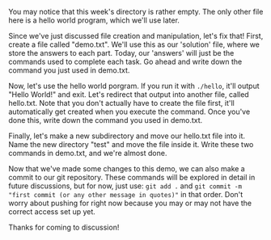  You may notice that this week's directory is rather empty.
 The only other file here is a hello world program, which we'll use later.

 Since we've just discussed file creation and manipulation, let's fix that!
 First, create a file called "demo.txt". We'll use this as our 'solution' file, where we store the answers to each part.
 Today, our 'answers' will just be the commands used to complete each task.
 Go ahead and write down the command you just used in demo.txt.

 Now, let's use the hello world porgram. If you run it with `./hello`, it'll output "Hello World!" and exit.
 Let's redirect that output into another file, called hello.txt.
 Note that you don't actually have to create the file first, it'll automatically get created when you execute the command.
 Once you've done this, write down the command you used in demo.txt.

 Finally, let's make a new subdirectory and move our hello.txt file into it.
 Name the new directory "test" and move the file inside it.
 Write these two commands in demo.txt, and we're almost done.

 Now that we've made some changes to this demo, we can also make a commit to our git repository.
 These commands will be explored in detail in future discussions, but for now, just use:
 `git add .` and `git commit -m "first commit (or any other message in quotes)"` in that order.
 Don't worry about pushing for right now because you may or may not have the correct access set up yet.

 Thanks for coming to discussion!
